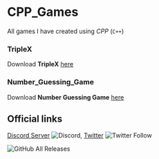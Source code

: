 # CPP_Games
All games I have created using *CPP* (`C++`)

### TripleX
Download **__TripleX__** [here](https://github.com/CryptoLover705/CPP_Games/releases/tag/TripleX_V1.0.1)

### Number_Guessing_Game
Download **__Number Guessing Game__** [here](https://github.com/CryptoLover705/CPP_Games/releases/download/NGG_1.0.0/Number_Guessing_Game.exe)

## Official links 
[Discord Server](https://discord.gg/9ZKxG7Y) ![Discord](https://img.shields.io/discord/665525153052229673?style=for-the-badge), 
[Twitter](https://twitter.com/CryptoLover705) ![Twitter Follow](https://img.shields.io/twitter/follow/CryptoLover705?style=social) 

 

![GitHub All Releases](https://img.shields.io/github/downloads/CryptoLover705/CPP_Games/total?style=for-the-badge)
